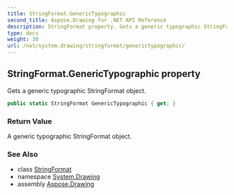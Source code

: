 ```yaml
---
title: StringFormat.GenericTypographic
second_title: Aspose.Drawing for .NET API Reference
description: StringFormat property. Gets a generic typographic StringFormat object
type: docs
weight: 30
url: /net/system.drawing/stringformat/generictypographic/
---
```

## StringFormat.GenericTypographic property

Gets a generic typographic StringFormat object.

```csharp
public static StringFormat GenericTypographic { get; }
```

### Return Value

A generic typographic StringFormat object.

### See Also

* class [StringFormat](../)
* namespace [System.Drawing](../../stringformat/)
* assembly [Aspose.Drawing](../../../)


